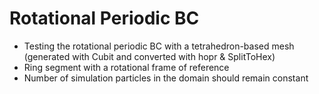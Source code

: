 # Rotational Periodic BC
* Testing the rotational periodic BC with a tetrahedron-based mesh (generated with Cubit and converted with hopr & SplitToHex)
* Ring segment with a rotational frame of reference
* Number of simulation particles in the domain should remain constant